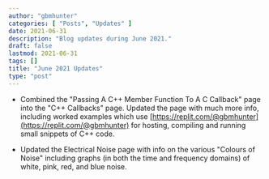 ```yaml
---
author: "gbmhunter"
categories: [ "Posts", "Updates" ]
date: 2021-06-31
description: "Blog updates during June 2021."
draft: false
lastmod: 2021-06-31
tags: []
title: "June 2021 Updates"
type: "post"
---
```


* Combined the "Passing A C++ Member Function To A C Callback" page into the "C++ Callbacks" page. Updated the page with much more info, including worked examples which use [https://replit.com/@gbmhunter](https://replit.com/@gbmhunter) for hosting, compiling and running small snippets of C++ code.

* Updated the Electrical Noise page with info on the various "Colours of Noise" including graphs (in both the time and frequency domains) of white, pink, red, and blue noise.
